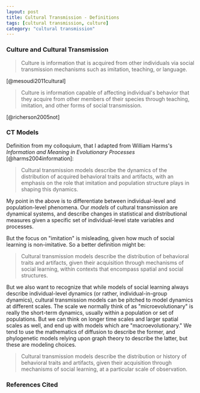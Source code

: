 ```yaml
---
layout: post
title: Cultural Transmission - Definitions
tags: [cultural transmission, culture]
category: "cultural transmission"
---
```


### Culture and Cultural Transmission ###

> Culture is information that is acquired from other individuals via social transmission mechanisms such as imitation, teaching, or language.

[@mesoudi2011cultural] 

> Culture is information capable of affecting individual's behavior that they acquire from other members of their species through teaching, 
> imitation, and other forms of social transmission.

[@richerson2005not]

### CT Models ###

Definition from my colloquium, that I adapted from William Harms's  _Information and Meaning in Evolutionary Processes_ [@harms2004information]:

>Cultural transmission models describe the dynamics of the distribution of acquired behavioral traits and artifacts, with an emphasis on the role that imitation and population structure plays in shaping this dynamics.

My point in the above is to differentiate between individual-level and population-level phenomena.  Our _models_ of cultural transmission are dynamical systems, and describe changes in statistical and distributional measures given a specific set of individual-level state variables and processes.  

But the focus on "imitation" is misleading, given how much of social learning is non-imitative.  So a better definition might be:

> Cultural transmission models describe the distribution of  behavioral traits and artifacts, given their acquisition through mechanisms of social learning, within contexts that encompass spatial and social structures.  

But we also want to recognize that while models of social learning always describe individual-level dynamics (or rather, individual-in-group dynamics), cultural transmission models can be pitched to model dynamics at different scales.  The scale we normally think of as "microevolutionary" is really the short-term dynamics, usually within a population or set of populations.  But we can think on longer time scales and larger spatial scales as well, and end up with models which are "macroevolutionary."  We tend to use the mathematics of diffusion to describe the former, and phylogenetic models relying upon graph theory to describe the latter, but these are modeling choices.  

> Cultural transmission models describe the distribution or history of behavioral traits and artifacts, given their acquisition through mechanisms of social learning, at a particular scale of observation.  

### References Cited ###

